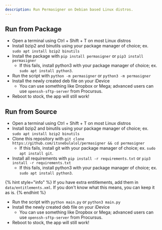 ```yaml
---
description: Run Permasigner on Debian based Linux distros.
---
```


## Run from Package

* Open a terminal using Ctrl + Shift + T on most Linux distros
* Install bzip2 and binutils using your package manager of choice; ex. `sudo apt install bzip2 binutils`
* Install the package with `pip install permasigner` or `pip3 install permasigner`
   * If this fails, install python3 with your package manager of choice; ex. `sudo apt install python3`.
* Run the script with `python -m permasigner` or `python3 -m permasigner`
* Install the newly created deb file on your iDevice
   * You can use something like Dropbox or Mega; advanced users can use `openssh-sftp-server` from Procursus.
* Reboot to stock, the app will still work!

## Run from Source

* Open a terminal using Ctrl + Shift + T on most Linux distros
* Install bzip2 and binutils using your package manager of choice; ex. `sudo apt install bzip2 binutils`
* Clone this repository with `git clone https://github.com/itsnebulalol/permasigner && cd permasigner`
   * If this fails, install git with your package manager of choice; ex. `sudo apt install git`.
* Install all requirements with `pip install -r requirements.txt` or `pip3 install -r requirements.txt`
   * If this fails, install python3 with your package manager of choice; ex. `sudo apt install python3`.

{% hint style="info" %}
If you have extra entitlements, add them in `data/entitlements.xml`. If you don't know what this means, you can keep it as is.
{% endhint %}

* Run the script with `python main.py` or `python3 main.py`
* Install the newly created deb file on your iDevice
    * You can use something like Dropbox or Mega; advanced users can use `openssh-sftp-server` from Procursus.
* Reboot to stock, the app will still work!
